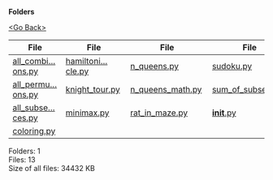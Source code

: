 **Folders**

[&lt;Go Back&gt;](../right.html)

<table><thead><tr class="header"><th><strong>File</strong></th><th><strong>File</strong></th><th><strong>File</strong></th><th><strong>File</strong></th></tr></thead><tbody><tr class="odd"><td><a href="all_combinations.py">all_combi…ons.py</a> </td><td><a href="hamiltonian_cycle.py">hamiltoni…cle.py</a> </td><td><a href="n_queens.py">n_queens.py</a> </td><td><a href="sudoku.py">sudoku.py</a> </td></tr><tr class="even"><td><a href="all_permutations.py">all_permu…ons.py</a> </td><td><a href="knight_tour.py">knight_tour.py</a> </td><td><a href="n_queens_math.py">n_queens_math.py</a> </td><td><a href="sum_of_subsets.py">sum_of_subsets.py</a> </td></tr><tr class="odd"><td><a href="all_subsequences.py">all_subse…ces.py</a> </td><td><a href="minimax.py">minimax.py</a> </td><td><a href="rat_in_maze.py">rat_in_maze.py</a> </td><td><a href="__init__.py"><strong>init</strong>.py</a> </td></tr><tr class="even"><td><a href="coloring.py">coloring.py</a> </td><td></td><td></td><td></td></tr></tbody></table>

Folders: 1  
Files: 13  
Size of all files: 34432 KB
